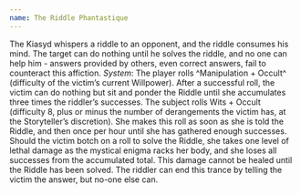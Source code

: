 ```yaml
---
name: The Riddle Phantastique
---
```


The Kiasyd whispers a riddle to an opponent, and the riddle consumes his mind. The target can do nothing until he solves the riddle, and no one can help him - answers provided by others, even correct answers, fail to counteract this affiction.
_System_: The player rolls ^Manipulation + Occult^ (difficulty of the victim’s current Willpower). After a successful roll, the victim can do nothing but sit and ponder the Riddle until she accumulates three times the riddler’s successes. The subject rolls Wits + Occult (difficulty 8, plus or minus the number of derangements the victim has, at the Storyteller’s discretion). She makes this roll as soon as she is told the Riddle, and then once per hour until she has gathered enough successes. Should the victim botch on a roll to solve the Riddle, she takes one level of lethal damage as the mystical enigma racks her body, and she loses all successes from the accumulated total. This damage cannot be healed until the Riddle has been solved. The riddler can end this trance by telling the victim the answer, but no-one else can.